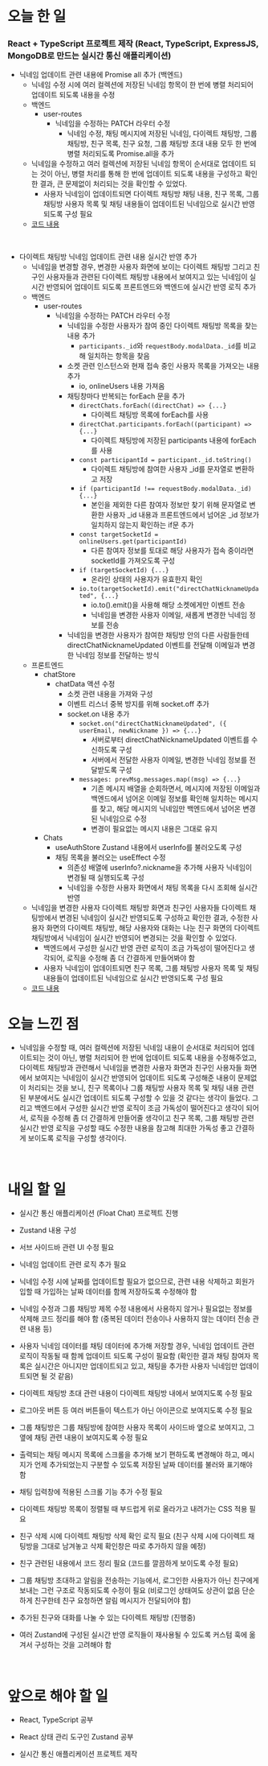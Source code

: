 # 오늘 한 일

### React + TypeScript 프로젝트 제작 (React, TypeScript, ExpressJS, MongoDB로 만드는 실시간 통신 애플리케이션)

- 닉네임 업데이트 관련 내용에 Promise all 추가 (백엔드)
  - 닉네임 수정 시에 여러 컬렉션에 저장된 닉네임 항목이 한 번에 병렬 처리되어 업데이트 되도록 내용을 수정
  - 백엔드
    - user-routes
      - 닉네임을 수정하는 PATCH 라우터 수정
        - 닉네임 수정, 채팅 메시지에 저장된 닉네임, 다이렉트 채팅방, 그룹 채팅방, 친구 목록, 친구 요청, 그룹 채팅방 초대 내용 모두 한 번에 병렬 처리되도록 Promise.all을 추가
  - 닉네임을 수정하고 여러 컬렉션에 저장된 닉네임 항목이 순서대로 업데이트 되는 것이 아닌, 병렬 처리를 통해 한 번에 업데이트 되도록 내용을 구성하고 확인한 결과, 큰 문제없이 처리되는 것을 확인할 수 있었다.
    - 사용자 닉네임이 업데이트되면 다이렉트 채팅방 채팅 내용, 친구 목록, 그룹 채팅방 사용자 목록 및 채팅 내용들이 업데이트된 닉네임으로 실시간 반영되도록 구성 필요
  - [코드 내용](https://github.com/jeongsangtae/float-chat/commit/cfe8634e699fa2ffd94e8a90f64c40808165f8e1)

<br />

- 다이렉트 채팅방 닉네임 업데이트 관련 내용 실시간 반영 추가
  - 닉네임을 변경할 경우, 변경한 사용자 화면에 보이는 다이렉트 채팅방 그리고 친구인 사용자들과 관련된 다이렉트 채팅방 내용에서 보여지고 있는 닉네임이 실시간 반영되어 업데이트 되도록 프론트엔드와 백엔드에 실시간 반영 로직 추가
  - 백엔드
    - user-routes
      - 닉네임을 수정하는 PATCH 라우터 수정
        - 닉네임을 수정한 사용자가 참여 중인 다이렉트 채팅방 목록을 찾는 내용 추가
          - `participants._id`와 `requestBody.modalData._id`를 비교해 일치하는 항목을 찾음
        - 소켓 관련 인스턴스와 현재 접속 중인 사용자 목록을 가져오는 내용 추가
          - io, onlineUsers 내용 가져옴
        - 채팅창마다 반복되는 forEach 문을 추가
          - `directChats.forEach((directChat) => {...}`
            - 다이렉트 채팅방 목록에 forEach를 사용
          - `directChat.participants.forEach((participant) => {...}`
            - 다이렉트 채팅방에 저장된 participants 내용에 forEach를 사용
          - `const participantId = participant._id.toString()`
            - 다이렉트 채팅방에 참여한 사용자 \_id를 문자열로 변환하고 저장
          - `if (participantId !== requestBody.modalData._id) {...}`
            - 본인을 제외한 다른 참여자 정보만 찾기 위해 문자열로 변환한 사용자 \_id 내용과 프론트엔드에서 넘어온 \_id 정보가 일치하지 않는지 확인하는 if문 추가
          - `const targetSocketId = onlineUsers.get(participantId)`
            - 다른 참여자 정보를 토대로 해당 사용자가 접속 중이라면 socketId를 가져오도록 구성
          - `if (targetSocketId) {...}`
            - 온라인 상태의 사용자가 유효한지 확인
          - `io.to(targetSocketId).emit("directChatNicknameUpdated", {...}`
            - io.to().emit()을 사용해 해당 소켓에게만 이벤트 전송
            - 닉네임을 변경한 사용자 이메일, 새롭게 변경한 닉네임 정보를 전송
        - 닉네임을 변경한 사용자가 참여한 채팅방 안의 다른 사람들한테 directChatNicknameUpdated 이벤트를 전달해 이메일과 변경한 닉네임 정보를 전달하는 방식
  - 프론트엔드
    - chatStore
      - chatData 액션 수정
        - 소켓 관련 내용을 가져와 구성
        - 이벤트 리스너 중복 방지를 위해 socket.off 추가
        - socket.on 내용 추가
          - `socket.on("directChatNicknameUpdated", ({ userEmail, newNickname }) => {...}`
            - 서버로부터 directChatNicknameUpdated 이벤트를 수신하도록 구성
            - 서버에서 전달한 사용자 이메일, 변경한 닉네임 정보를 전달받도록 구성
          - `messages: prevMsg.messages.map((msg) => {...}`
            - 기존 메시지 배열을 순회하면서, 메시지에 저장된 이메일과 백엔드에서 넘어온 이메일 정보를 확인해 일치하는 메시지를 찾고, 해당 메시지의 닉네임만 백엔드에서 넘어온 변경된 닉네임으로 수정
            - 변경이 필요없는 메시지 내용은 그대로 유지
    - Chats
      - useAuthStore Zustand 내용에서 userInfo를 불러오도록 구성
      - 채팅 목록을 불러오는 useEffect 수정
        - 의존성 배열에 userInfo?.nickname을 추가해 사용자 닉네임이 변경될 때 실행되도록 구성
        - 닉네임을 수정한 사용자 화면에서 채팅 목록을 다시 조회해 실시간 반영
  - 닉네임을 변경한 사용자 다이렉트 채팅방 화면과 친구인 사용자들 다이렉트 채팅방에서 변경된 닉네임이 실시간 반영되도록 구성하고 확인한 결과, 수정한 사용자 화면의 다이렉트 채팅방, 해당 사용자와 대화는 나눈 친구 화면의 다이렉트 채팅방에서 닉네임이 실시간 반영되어 변경되는 것을 확인할 수 있었다.
    - 백엔드에서 구성한 실시간 반영 관련 로직이 조금 가독성이 떨어진다고 생각되어, 로직을 수정해 좀 더 간결하게 만들어봐야 함
    - 사용자 닉네임이 업데이트되면 친구 목록, 그룹 채팅방 사용자 목록 및 채팅 내용들이 업데이트된 닉네임으로 실시간 반영되도록 구성 필요
  - [코드 내용](https://github.com/jeongsangtae/float-chat/commit/85b389f086e5328ddd9cf883e20a5f4476b9be26)

# 오늘 느낀 점

- 닉네임을 수정할 때, 여러 컬렉션에 저장된 닉네임 내용이 순서대로 처리되어 업데이트되는 것이 아닌, 병렬 처리되어 한 번에 업데이트 되도록 내용을 수정해주었고, 다이렉트 채팅방과 관련해서 닉네임을 변경한 사용자 화면과 친구인 사용자들 화면에서 보여지는 닉네임이 실시간 반영되어 업데이트 되도록 구성해준 내용이 문제없이 처리되는 것을 보니, 친구 목록이나 그룹 채팅방 사용자 목록 및 채팅 내용 관련된 부분에서도 실시간 업데이트 되도록 구성할 수 있을 것 같다는 생각이 들었다. 그리고 백엔드에서 구성한 실시간 반영 로직이 조금 가독성이 떨어진다고 생각이 되어서, 로직을 수정해 좀 더 간결하게 만들어줄 생각이고 친구 목록, 그룹 채팅방 관련 실시간 반영 로직을 구성할 때도 수정한 내용을 참고해 최대한 가독성 좋고 간결하게 보이도록 로직을 구성할 생각이다.

<br />

# 내일 할 일

- 실시간 통신 애플리케이션 (Float Chat) 프로젝트 진행

- Zustand 내용 구성

- 서브 사이드바 관련 UI 수정 필요

- 닉네임 업데이트 관련 로직 추가 필요

- 닉네임 수정 시에 날짜를 업데이트할 필요가 없으므로, 관련 내용 삭제하고 회원가입할 때 가입하는 날짜 데이터를 함께 저장하도록 수정해야 함

- 닉네임 수정과 그룹 채팅방 제목 수정 내용에서 사용하지 않거나 필요없는 정보를 삭제해 코드 정리를 해야 함 (중복된 데이터 전송이나 사용하지 않는 데이터 전송 관련 내용 등)

- 사용자 닉네임 데이터를 채팅 데이터에 추가해 저장할 경우, 닉네임 업데이트 관련 로직이 작동될 때 함께 업데이트 되도록 구성이 필요함 (확인한 결과 채팅 참여자 목록은 실시간은 아니지만 업데이트되고 있고, 채팅을 추가한 사용자 닉네임만 업데이트되면 될 것 같음)

- 다이렉트 채팅방 초대 관련 내용이 다이렉트 채팅방 내에서 보여지도록 수정 필요

- 로그아웃 버튼 등 여러 버튼들이 텍스트가 아닌 아이콘으로 보여지도록 수정 필요

- 그룹 채팅방은 그룹 채팅방에 참여한 사용자 목록이 사이드바 옆으로 보여지고, 그 옆에 채팅 관련 내용이 보여지도록 수정 필요

- 출력되는 채팅 메시지 목록에 스크롤을 추가해 보기 편하도록 변경해야 하고, 메시지가 언제 추가되었는지 구분할 수 있도록 저장된 날짜 데이터를 불러와 표기해야 함

- 채팅 입력창에 적용된 스크롤 기능 추가 수정 필요

- 다이렉트 채팅방 목록이 정렬될 때 부드럽게 위로 올라가고 내려가는 CSS 적용 필요

- 친구 삭제 시에 다이렉트 채팅방 삭제 확인 로직 필요 (친구 삭제 시에 다이렉트 채팅방을 그대로 남겨놓고 삭제 확인창은 따로 추가하지 않을 예정)

- 친구 관련된 내용에서 코드 정리 필요 (코드를 깔끔하게 보이도록 수정 필요)

- 그룹 채팅방 초대하고 알림을 전송하는 기능에서, 로그인한 사용자가 아닌 친구에게 보내는 그런 구조로 작동되도록 수정이 필요 (비로그인 상태여도 상관이 없음 단순하게 친구한테 친구 요청하면 알림 메시지가 전달되어야 함)

- 추가된 친구와 대화를 나눌 수 있는 다이렉트 채팅방 (진행중)

- 여러 Zustand에 구성된 실시간 반영 로직들이 재사용될 수 있도록 커스텀 훅에 옮겨서 구성하는 것을 고려해야 함

<br />

# 앞으로 해야 할 일

- React, TypeScript 공부

- React 상태 관리 도구인 Zustand 공부

- 실시간 통신 애플리케이션 프로젝트 제작
